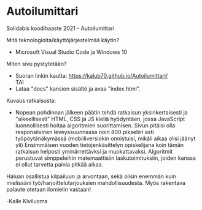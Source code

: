 # Autoilumittari
Solidabis koodihaaste 2021 - Autoilumittari


Mitä teknologioita/käyttöjärjestelmää käytin?
- Microsoft Visual Studio Code ja Windows 10

Miten sivu pystytetään?
- Suoran linkin kautta: https://kalub70.github.io/Autoilumittari/ <br>TAI<br>
- Lataa "docs" kansion sisältö ja avaa "index.html".
  
Kuvaus ratkaisusta:
- Nopean pohdinnan jälkeen päätin tehdä ratkaisun yksinkertaisesti ja "alkeellisesti" HTML, CSS ja JS kieliä hyödyntäen, jossa JavaScript luonnollisesti hoitaa algoritmien suorittamisen. Sivun pitäisi olla responsiivinen leveyssuunnassa noin 800 pikseliin asti työpöytänäkymässä (mobiiliversiokin onnistuisi, mikäli aikaa olisi jäänyt yli) Ensimmäisen vuoden tietojenkäsittelyn opiskelijana koin tämän ratkaisun helposti ymmärrettävksi ja muokattavaksi. Algoritmit perustuvat simppeleihin matemaattisiin laskutoimituksiin, joiden kanssa ei ollut tarvetta painia pitkää aikaa.

Haluan osallistua kilpailuun ja arvontaan, sekä olisin enemmän kuin mielissäni työ/harjoittelutarjouksien mahdollisuudesta. Myös rakentava palaute otetaan ilomielin vastaan!

-Kalle Kiviluoma
